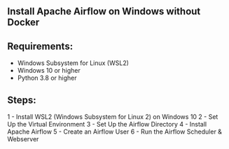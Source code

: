 ## Install Apache Airflow on Windows without Docker

## Requirements:
- Windows Subsystem for Linux (WSL2)
- Windows 10 or higher
- Python 3.8 or higher

## Steps:
1 - Install WSL2 (Windows Subsystem for Linux 2) on Windows 10
2 - Set Up the Virtual Environment
3 - Set Up the Airflow Directory
4 - Install Apache Airflow
5 - Create an Airflow User
6 - Run the Airflow Scheduler & Webserver
